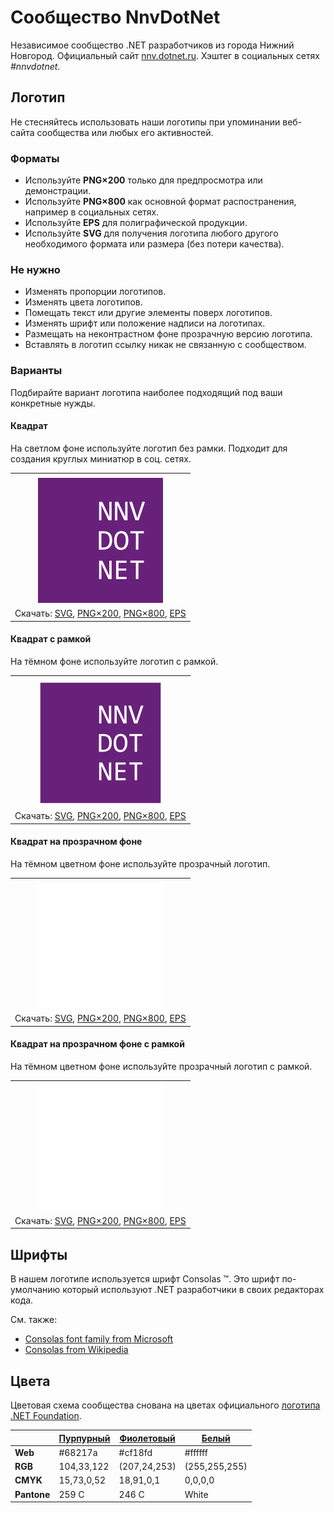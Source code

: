﻿# Сообщество NnvDotNet

Независимое сообщество .NET разработчиков из города Нижний Новгород. Официальный сайт [nnv.dotnet.ru](https://nnv.dotnet.ru/). Хэштег в социальных сетях _#nnvdotnet_.

## Логотип

Не стесняйтесь использовать наши логотипы при упоминании веб-сайта сообщества или любых его активностей.

### Форматы

- Используйте **PNG×200** только для предпросмотра или демонстрации.
- Используйте **PNG×800** как основной формат распостранения, например в социальных сетях.
- Используйте **EPS** для полиграфической продукции.
- Используйте **SVG** для получения логотипа любого другого необходимого формата или размера (без потери качества).

### Не нужно

- Изменять пропорции логотипов.
- Изменять цвета логотипов.
- Помещать текст или другие элементы поверх логотипов.
- Изменять шрифт или положение надписи на логотипах.
- Размещать на неконтрастном фоне прозрачную версию логотипа.
- Вставлять в логотип ссылку никак не связанную с сообществом.

### Варианты

Подбирайте вариант логотипа наиболее подходящий под ваши конкретные нужды.

#### Квадрат

На светлом фоне используйте логотип без рамки. Подходит для создания круглых миниатюр в соц. сетях.

|       |
| :---: |
|       |
| ![Квадрат](nnvdotnet-logo-squared-200.png) |
| Скачать: [SVG](https://raw.githubusercontent.com/DotNetRu/BrandBook/master/Logo/Nnv/nnvdotnet-logo-squared.svg), [PNG×200](https://raw.githubusercontent.com/DotNetRu/BrandBook/master/Logo/Nnv/nnvdotnet-logo-squared-200.png), [PNG×800](https://raw.githubusercontent.com/DotNetRu/BrandBook/master/Logo/Nnv/nnvdotnet-logo-squared-800.png), [EPS](https://raw.githubusercontent.com/DotNetRu/BrandBook/master/Logo/Nnv/nnvdotnet-logo-squared.eps) |

#### Квадрат с рамкой

На тёмном фоне используйте логотип с рамкой.

|       |
| :---: |
|       |
| ![Квадрат с рамкой](nnvdotnet-logo-squared-bordered-200.png) |
| Скачать: [SVG](https://raw.githubusercontent.com/DotNetRu/BrandBook/master/Logo/Nnv/nnvdotnet-logo-squared-bordered.svg), [PNG×200](https://raw.githubusercontent.com/DotNetRu/BrandBook/master/Logo/Nnv/nnvdotnet-logo-squared-bordered-200.png), [PNG×800](https://raw.githubusercontent.com/DotNetRu/BrandBook/master/Logo/Nnv/nnvdotnet-logo-squared-bordered-800.png), [EPS](https://raw.githubusercontent.com/DotNetRu/BrandBook/master/Logo/Nnv/nnvdotnet-logo-squared-bordered.eps) |

#### Квадрат на прозрачном фоне

На тёмном цветном фоне используйте прозрачный логотип.

|       |
| :---: |
|       |
| ![Квадрат на прозрачном фоне](nnvdotnet-logo-squared-white-200.png) |
| Скачать: [SVG](https://raw.githubusercontent.com/DotNetRu/BrandBook/master/Logo/Nnv/nnvdotnet-logo-squared-white.svg), [PNG×200](https://raw.githubusercontent.com/DotNetRu/BrandBook/master/Logo/Nnv/nnvdotnet-logo-squared-white-200.png), [PNG×800](https://raw.githubusercontent.com/DotNetRu/BrandBook/master/Logo/Nnv/nnvdotnet-logo-squared-white-800.png), [EPS](https://raw.githubusercontent.com/DotNetRu/BrandBook/master/Logo/Nnv/nnvdotnet-logo-squared-white.eps) |

#### Квадрат на прозрачном фоне с рамкой

На тёмном цветном фоне используйте прозрачный логотип с рамкой.

|       |
| :---: |
|       |
| ![Квадрат на прозрачном фоне с рамкой](nnvdotnet-logo-squared-white-bordered-200.png) |
| Скачать: [SVG](https://raw.githubusercontent.com/DotNetRu/BrandBook/master/Logo/Nnv/nnvdotnet-logo-squared-white-bordered.svg), [PNG×200](https://raw.githubusercontent.com/DotNetRu/BrandBook/master/Logo/Nnv/nnvdotnet-logo-squared-white-bordered-200.png), [PNG×800](https://raw.githubusercontent.com/DotNetRu/BrandBook/master/Logo/Nnv/nnvdotnet-logo-squared-white-bordered-800.png), [EPS](https://raw.githubusercontent.com/DotNetRu/BrandBook/master/Logo/Nnv/nnvdotnet-logo-squared-white-bordered.eps) |

## Шрифты

В нашем логотипе используется шрифт Consolas ™. Это шрифт по-умолчанию который используют .NET разработчики в своих редакторах кода.

См. также:

- [Consolas font family from Microsoft](https://docs.microsoft.com/en-us/typography/font-list/consolas)
- [Consolas from Wikipedia](https://en.wikipedia.org/wiki/Consolas)

## Цвета

Цветовая схема сообщества снована на цветах официального [логотипа .NET Foundation](https://github.com/dotnet/swag/tree/master/logo).

|             | [Пурпурный](https://www.color-hex.com/color/68217a) | [Фиолетовый](https://www.color-hex.com/color/cf18fd) | [Белый](https://www.color-hex.com/color/ffffff) |
| ----------- | --------------------------------------------------- | ---------------------------------------------------- | ----------------------------------------------- |
| **Web**     | #68217a                                             | #cf18fd                                              | #ffffff                                         |
| **RGB**     | 104,33,122                                          | (207,24,253)                                         | (255,255,255)                                   |
| **CMYK**    | 15,73,0,52                                          | 18,91,0,1                                            | 0,0,0,0                                         |
| **Pantone** | 259 C                                               | 246 C                                                | White                                           |

